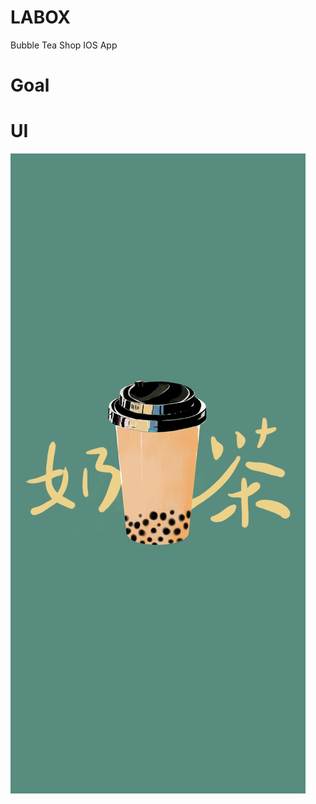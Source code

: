 # LABOX
Bubble Tea Shop IOS App
# Goal

# UI
![](https://github.com/RickWeng/labox/blob/master/bubble%20tea.png)
